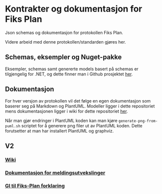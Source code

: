 # Kontrakter og dokumentasjon for Fiks Plan

Json schemas og dokumentasjon for protokollen Fiks Plan.

Videre arbeid med denne protokollen/standarden gjøres her.


## Schemas, eksempler og Nuget-pakke
Eksempler, schemas samt genererte models basert på schemas er tilgjengelig for .NET, og dette finner man i Github prosjektet [her](https://github.com/ks-no/fiks-plan-models-dotnet).

## Dokumentasjon

For hver versjon av protokollen vil det følge en egen dokumentasjon som baserer seg på Markdown og PlantUML.
Modeller ligger i dette repositoriet mens dokumentasjonen ligger i wiki for dette repositoriet [her](https://github.com/ks-no/fiks-plan-specification/wiki).

Når man gjør endringer i PlantUML koden kan man kjøre `generate-png-from-puml.sh` scriptet for å generere png filer ut av PlantUML koden. Dette forutsetter at man har installert PlantUML og graphviz.

## V2

### [Wiki](https://github.com/ks-no/fiks-plan-specification/wiki)

### [Dokumentasjon for meldingsutvekslinger](Dokumentasjon/V2/Models)

### [GI til Fiks-Plan forklaring](Dokumentasjon/V2/GI/Innsyn)



